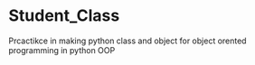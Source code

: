 # Student_Class
Prcactikce in making python class and object for object orented programming in python OOP
